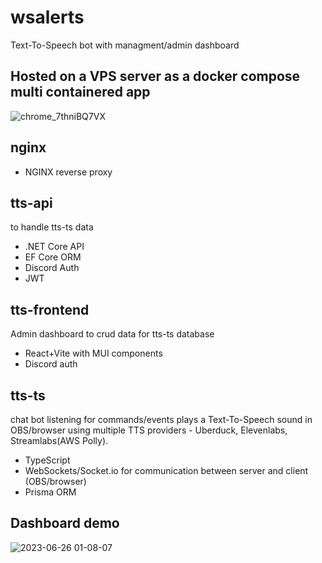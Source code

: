 # wsalerts
Text-To-Speech bot with managment/admin dashboard 

## Hosted on a VPS server as a docker compose multi containered app
![chrome_7thniBQ7VX](https://github.com/siuramka/wsalerts/assets/24389041/b8a6826e-a1b6-4645-a9ba-c0b3907c4b26)

## nginx
- NGINX reverse proxy

## tts-api
to handle tts-ts data
- .NET Core API 
- EF Core ORM
- Discord Auth
- JWT

## tts-frontend
Admin dashboard to crud data for tts-ts database 
- React+Vite with MUI components
- Discord auth

## tts-ts
chat bot listening for commands/events plays a Text-To-Speech sound in OBS/browser using multiple TTS providers - Uberduck, Elevenlabs, Streamlabs(AWS Polly).
- TypeScript
- WebSockets/Socket.io for communication between server and client (OBS/browser)
- Prisma ORM

## Dashboard demo

![2023-06-26 01-08-07](https://github.com/siuramka/wsalerts/assets/24389041/c4a93a48-8f0c-474b-aa4d-a43d4fab6862)

